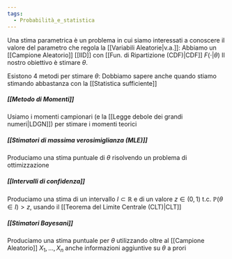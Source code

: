 ```yaml
---
tags:
  - Probabilità_e_statistica
---
```

Una stima parametrica è un problema in cui siamo interessati a conoscere il valore del parametro che regola la [[Variabili Aleatorie|v.a.]]:
Abbiamo un [[Campione Aleatorio]] [[IID]] con [[Fun. di Ripartizione (CDF)|CDF]] $F(\cdot|\theta)$
Il nostro obiettivo è stimare $\theta$.

Esistono 4 metodi per stimare $\theta$:
Dobbiamo sapere anche quando stiamo stimando abbastanza con la [[Statistica sufficiente]]

##### [[Metodo di Momenti]]
Usiamo i momenti campionari (e la [[Legge debole dei grandi numeri|LDGN]]) per stimare i momenti teorici

##### [[Stimatori di massima verosimiglianza (MLE)]]
Produciamo una stima puntuale di $\theta$ risolvendo un problema di ottimizzazione

##### [[Intervalli di confidenza]]
Produciamo una stima di un intervallo $I\subset\mathbb{R}$ e di un valore $z\in(0,1)$ t.c. $\mathbb{P}(\theta\in I)>z$, usando il [[Teorema del Limite Centrale (CLT)|CLT]]

##### [[Stimatori Bayesani]]
Produciamo una stima puntuale per $\theta$ utilizzando oltre al [[Campione Aleatorio]] $X_{1},\dots,X_{n}$ anche informazioni aggiuntive su $\theta$ a prori